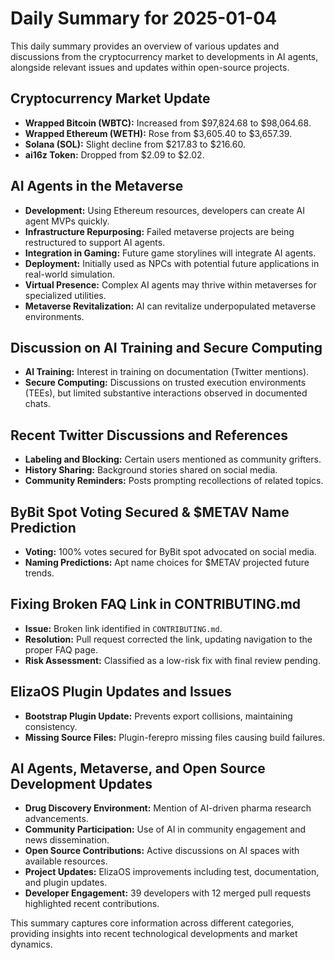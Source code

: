 # Daily Summary for 2025-01-04

This daily summary provides an overview of various updates and discussions from the cryptocurrency market to developments in AI agents, alongside relevant issues and updates within open-source projects.

## Cryptocurrency Market Update
- **Wrapped Bitcoin (WBTC):** Increased from $97,824.68 to $98,064.68.
- **Wrapped Ethereum (WETH):** Rose from $3,605.40 to $3,657.39.
- **Solana (SOL):** Slight decline from $217.83 to $216.60.
- **ai16z Token:** Dropped from $2.09 to $2.02.

## AI Agents in the Metaverse
- **Development:** Using Ethereum resources, developers can create AI agent MVPs quickly.
- **Infrastructure Repurposing:** Failed metaverse projects are being restructured to support AI agents.
- **Integration in Gaming:** Future game storylines will integrate AI agents.
- **Deployment:** Initially used as NPCs with potential future applications in real-world simulation.
- **Virtual Presence:** Complex AI agents may thrive within metaverses for specialized utilities.
- **Metaverse Revitalization:** AI can revitalize underpopulated metaverse environments.

## Discussion on AI Training and Secure Computing
- **AI Training:** Interest in training on documentation (Twitter mentions).
- **Secure Computing:** Discussions on trusted execution environments (TEEs), but limited substantive interactions observed in documented chats.

## Recent Twitter Discussions and References
- **Labeling and Blocking:** Certain users mentioned as community grifters.
- **History Sharing:** Background stories shared on social media.
- **Community Reminders:** Posts prompting recollections of related topics.

## ByBit Spot Voting Secured & $METAV Name Prediction
- **Voting:** 100% votes secured for ByBit spot advocated on social media.
- **Naming Predictions:** Apt name choices for $METAV projected future trends.

## Fixing Broken FAQ Link in CONTRIBUTING.md
- **Issue:** Broken link identified in `CONTRIBUTING.md`.
- **Resolution:** Pull request corrected the link, updating navigation to the proper FAQ page.
- **Risk Assessment:** Classified as a low-risk fix with final review pending.

## ElizaOS Plugin Updates and Issues
- **Bootstrap Plugin Update:** Prevents export collisions, maintaining consistency.
- **Missing Source Files:** Plugin-ferepro missing files causing build failures.

## AI Agents, Metaverse, and Open Source Development Updates
- **Drug Discovery Environment:** Mention of AI-driven pharma research advancements.
- **Community Participation:** Use of AI in community engagement and news dissemination.
- **Open Source Contributions:** Active discussions on AI spaces with available resources.
- **Project Updates:** ElizaOS improvements including test, documentation, and plugin updates.
- **Developer Engagement:** 39 developers with 12 merged pull requests highlighted recent contributions.

This summary captures core information across different categories, providing insights into recent technological developments and market dynamics.
